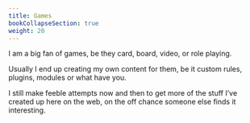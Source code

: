 ```yaml
---
title: Games
bookCollapseSection: true
weight: 20
---
```


I am a big fan of games, be they card, board, video, or role playing.

Usually I end up creating my own content for them, be it custom rules, plugins,
modules or what have you.

I still make feeble attempts now and then to get more of the stuff I’ve created
up here on the web, on the off chance someone else finds it interesting.
